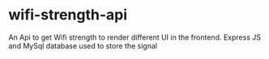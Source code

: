 # wifi-strength-api
An Api to get Wifi strength to render different UI in the frontend. Express JS and MySql database used to store the signal 
